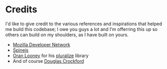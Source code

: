 Credits
=======

I'd like to give credit to the various references and inspirations that helped me build this codebase; I owe you guys a lot and I'm offerring this up so others can build on my shoulders, as I have built on yours.

* [Mozilla Developer Network](https://developer.mozilla.org)
* [Spinejs](http://spinejs.com)
* [Oran Looney](http://oranlooney.com/js-plural/) for his [pluralize](http://oranlooney.com/js-plural/) library
* And of course [Douglas Crockford](http://www.crockford.com)
